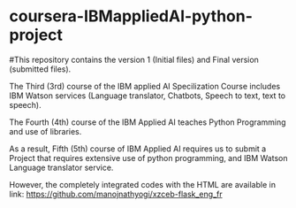 # coursera-IBMappliedAI-python-project 
#This repository contains the version 1 (Initial files) and Final version (submitted files).
 
The Third (3rd) course of the IBM applied AI Specilization Course includes IBM Watson services (Language translator, Chatbots, Speech to text, text to speech).

The Fourth (4th) course of the IBM Applied AI teaches Python Programming and use of libraries.

As a result, Fifth (5th) course of IBM Applied AI requires us to submit a Project that requires extensive use of python programming, and IBM Watson Language translator service. 

However, the completely integrated codes with the HTML are available in link: https://github.com/manojnathyogi/xzceb-flask_eng_fr
